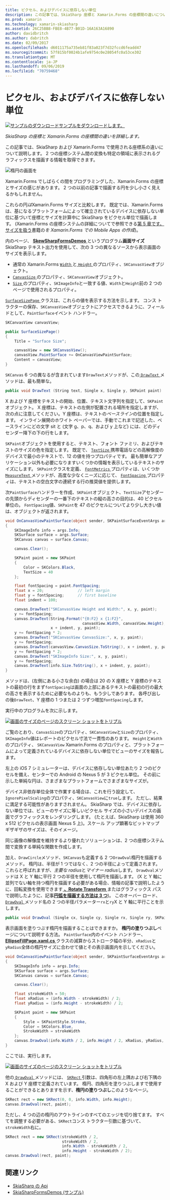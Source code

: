 ```yaml
---
title: ピクセル、およびデバイスに依存しない単位
description: この記事では、SkiaSharp 座標と Xamarin.Forms の座標間の違いについて説明し、サンプル コードを示します。
ms.prod: xamarin
ms.technology: xamarin-skiasharp
ms.assetid: 26C25BB8-FBE8-4B77-B01D-16A163A16890
author: davidbritch
ms.author: dabritch
ms.date: 02/09/2017
ms.openlocfilehash: d6011175a735eb81f83a023f7d32fccd6feadd47
ms.sourcegitcommit: 57f815bf0024b1afe9754c0e28054fc0a53ce302
ms.translationtype: MT
ms.contentlocale: ja-JP
ms.lasthandoff: 09/06/2019
ms.locfileid: "70759468"
---
```

# <a name="pixels-and-device-independent-units"></a>ピクセル、およびデバイスに依存しない単位

[![サンプルのダウンロード](~/media/shared/download.png)サンプルをダウンロードします。](https://docs.microsoft.com/samples/xamarin/xamarin-forms-samples/skiasharpforms-demos)

_SkiaSharp の座標と Xamarin.Forms の座標間の違いを詳細します。_

この記事では、SkiaSharp および Xamarin.Forms で使用される座標系の違いについて説明します。 2 つの座標システム間の変換も特定の領域に表示されるグラフィックスを描画する情報を取得できます。

![](pixels-images/screenfillexample.png "楕円の画面を")

Xamarin.Forms でしばらくの間をプログラミングした、Xamarin.Forms の座標とサイズの感じがあります。 2 つの以前の記事で描画する円を少し小さく見えるかもしれません。

これらの円*は*Xamarin.Forms サイズと比較します。 既定では、Xamarin.Forms は、基になるプラットフォームによって確立されているデバイスに依存しない単位に基づいて座標とサイズを計算中に SkiaSharp をピクセル単位で描画します。 (Xamarin.Forms の座標システムの詳細についてで参照できる[第 5 章です。サイズを扱う](~/xamarin-forms/creating-mobile-apps-xamarin-forms/summaries/chapter05.md)書籍の*を Xamarin.Forms での Mobile Apps の作成*)。

内のページ、 [ **SkewSharpFormsDemos** ](https://docs.microsoft.com/samples/xamarin/xamarin-forms-samples/skiasharpforms-demos)というプログラム**画面サイズ**SkiaSharp テキスト出力を使用して、次の 3 つの異なるソースから表示画面のサイズを表示します。

- 通常の Xamarin.Forms [ `Width` ](xref:Xamarin.Forms.VisualElement.Width)と[ `Height` ](xref:Xamarin.Forms.VisualElement.Height)のプロパティ、`SKCanvasView`オブジェクト。
- [ `CanvasSize` ](xref:SkiaSharp.Views.Forms.SKCanvasView.CanvasSize)のプロパティ、`SKCanvasView`オブジェクト。
- [ `Size` ](xref:SkiaSharp.SKImageInfo.Size)のプロパティ、`SKImageInfo`と一致する値、`Width`と`Height`前の 2 つのページで使用されるプロパティ。

[ `SurfaceSizePage` ](https://github.com/xamarin/xamarin-forms-samples/blob/master/SkiaSharpForms/Demos/Demos/SkiaSharpFormsDemos/Basics/SurfaceSizePage.cs)クラスは、これらの値を表示する方法を示します。 コンス トラクターの保存、`SKCanvasView`オブジェクトにアクセスできるように、フィールドとして、`PaintSurface`イベント ハンドラー。

```csharp
SKCanvasView canvasView;

public SurfaceSizePage()
{
    Title = "Surface Size";

    canvasView = new SKCanvasView();
    canvasView.PaintSurface += OnCanvasViewPaintSurface;
    Content = canvasView;
}
```

`SKCanvas` 6 つの異なるが含まれています`DrawText`メソッドが、この[ `DrawText` ](xref:SkiaSharp.SKCanvas.DrawText(System.String,System.Single,System.Single,SkiaSharp.SKPaint))メソッドは、最も簡単な。

```csharp
public void DrawText (String text, Single x, Single y, SKPaint paint)
```

X および Y 座標をテキストの開始、位置、テキスト文字列を指定して、`SKPaint`オブジェクト。 X 座標は、テキストの左側が配置される場所を指定しますが、次の点に注意してください。Y 座標は、テキストの*ベースライン*の位置を指定します。 インライン展開のホワイト ペーパーでは、手動でこれまで記述した、ベースラインにどの文字 sit と (文字 g、p、q、および y 上など) には、どのディセンダー降下の下の行をします。

`SKPaint`オブジェクトを使用すると、テキスト、フォント ファミリ、およびテキストのサイズの色を指定します。 既定で、 [ `TextSize` ](xref:SkiaSharp.SKPaint.TextSize)携帯電話などの高解像度のデバイスで最小のテキストで、12 の値を持つプロパティです。 最も簡単なアプリケーション以外も必要になりますいくつかの情報を表示しているテキストのサイズにします。 `SKPaint`クラスを定義、 [ `FontMetrics` ](xref:SkiaSharp.SKPaint.FontMetrics)プロパティは、いくつか[ `MeasureText` ](xref:SkiaSharp.SKPaint.MeasureText(System.String))メソッドが、高度な少なくニーズに応じて、 [ `FontSpacing` ](xref:SkiaSharp.SKPaint.FontSpacing)プロパティは、テキストの空白文字の連続する行の推奨値を提供します。

次`PaintSurface`ハンドラーを作成、`SKPaint`オブジェクト、`TextSize`アセンダーの先頭からディセンダーの一番下のテキストの縦の高さの目的は、40 ピクセル単位の。 `FontSpacing`値、`SKPaint`を 47 のピクセルについてより少し大きい値は、オブジェクトが返されます。

```csharp
void OnCanvasViewPaintSurface(object sender, SKPaintSurfaceEventArgs args)
{
    SKImageInfo info = args.Info;
    SKSurface surface = args.Surface;
    SKCanvas canvas = surface.Canvas;

    canvas.Clear();

    SKPaint paint = new SKPaint
    {
        Color = SKColors.Black,
        TextSize = 40
    };

    float fontSpacing = paint.FontSpacing;
    float x = 20;               // left margin
    float y = fontSpacing;      // first baseline
    float indent = 100;

    canvas.DrawText("SKCanvasView Height and Width:", x, y, paint);
    y += fontSpacing;
    canvas.DrawText(String.Format("{0:F2} x {1:F2}",
                                  canvasView.Width, canvasView.Height),
                    x + indent, y, paint);
    y += fontSpacing * 2;
    canvas.DrawText("SKCanvasView CanvasSize:", x, y, paint);
    y += fontSpacing;
    canvas.DrawText(canvasView.CanvasSize.ToString(), x + indent, y, paint);
    y += fontSpacing * 2;
    canvas.DrawText("SKImageInfo Size:", x, y, paint);
    y += fontSpacing;
    canvas.DrawText(info.Size.ToString(), x + indent, y, paint);
}
```

メソッドは、(左側にある小さな余白) の場合は 20 の X 座標と Y 座標のテキストの最初の行をまず`fontSpacing`は画面の上部にあるテキストの最初の行の最大の高さを表示するために必要なものよりも、もう少しであります。 各呼び出しの後`DrawText`、Y 座標の 1 つまたは 2 つずつ増加`fontSpacing`します。

実行中のプログラムを次に示します。

[![](pixels-images/surfacesize-small.png "画面のサイズのページのスクリーン ショットをトリプル")](pixels-images/surfacesize-large.png#lightbox "画面サイズのページの 3 倍になるスクリーン ショット")

ご覧のとおり、`CanvasSize`のプロパティ、`SKCanvasView`と`Size`のプロパティ、`SKImageInfo`値はレポートのピクセル寸法で一貫性のあります。 `Height`と`Width`のプロパティ、 `SKCanvasView` Xamarin.Forms のプロパティと、プラットフォームによって定義されているデバイスに依存しない単位でビューのサイズを報告します。

左上の iOS 7 シミュレーターは、デバイスに依存しない単位あたり 2 つのピクセルを備え、センターでの Android の Nexus 5 が 3 ピクセル単位。 その前に示した単純な円は、さまざまなプラットフォームでさまざまなサイズが。

デバイス非依存単位全体で作業する場合は、これを行う設定して、`IgnorePixelScaling`のプロパティ、`SKCanvasView`に`true`します。 ただし、結果に満足する可能性がありますされません。 SkiaSharp では、デバイスに依存しない単位では、ビューのサイズに等しいピクセル サイズの小さいデバイスの画面でグラフィックスをレンダリングします。 (たとえば、SkiaSharp は使用 360 x 512 ピクセルの表示画面 Nexus 5 上)。スケール アップ顕著なビットマップ ギザギザのサイズは、そのイメージ。

同じ画像の解像度を維持するより優れたソリューションは、2 つの座標システム間で変換する単純な関数を作成します。

加え、`DrawCircle`メソッド、`SKCanvas`も定義する 2 つ`DrawOval`楕円を描画するメソッド。 楕円は、半径が 1 つではなく、2 つの半径によって定義されます。 これらと呼ばれますが、*主要な radius*と*マイナー radius*します。 `DrawOval`メソッドは X と Y 軸に平行 2 つの半径を使用して楕円を描画します。 (X と Y 軸に並列でない軸を持つ楕円を描画する必要がある場合、情報の記事で説明したように、回転変換を使用できます[ **、Rotate Transform** ](../transforms/rotate.md)またはグラフィックス パスで説明したように、記事[**円弧を描画する方法は 3 つ**](../curves/arcs.md))。 このオーバー ロード、 [ `DrawOval` ](xref:SkiaSharp.SKCanvas.DrawOval(System.Single,System.Single,System.Single,System.Single,SkiaSharp.SKPaint))メソッド名の 2 つの半径パラメーター`rx`と`ry`X と Y 軸に平行ことを示します。

```csharp
public void DrawOval (Single cx, Single cy, Single rx, Single ry, SKPaint paint)
```

表示画面を塗りつぶす楕円を描画することはできますか。 **楕円の塗りつぶし**ページについて説明する方法。 `PaintSurface`内のイベント ハンドラー、 [ **EllipseFillPage.xaml.cs** ](https://github.com/xamarin/xamarin-forms-samples/blob/master/SkiaSharpForms/Demos/Demos/SkiaSharpFormsDemos/Basics/EllipseFillPage.xaml.cs)クラスの減算からストローク幅の半分、`xRadius`と`yRadius`全体の楕円サイズに合わせて値とその表示画面内を示してください。

```csharp
void OnCanvasViewPaintSurface(object sender, SKPaintSurfaceEventArgs args)
{
    SKImageInfo info = args.Info;
    SKSurface surface = args.Surface;
    SKCanvas canvas = surface.Canvas;

    canvas.Clear();

    float strokeWidth = 50;
    float xRadius = (info.Width - strokeWidth) / 2;
    float yRadius = (info.Height - strokeWidth) / 2;

    SKPaint paint = new SKPaint
    {
        Style = SKPaintStyle.Stroke,
        Color = SKColors.Blue,
        StrokeWidth = strokeWidth
    };
    canvas.DrawOval(info.Width / 2, info.Height / 2, xRadius, yRadius, paint);
}
```

ここでは、実行します。

[![](pixels-images/ellipsefill-small.png "画面のサイズのページのスクリーン ショットをトリプル")](pixels-images/ellipsefill-large.png#lightbox "画面サイズのページの 3 倍になるスクリーン ショット")

他の[ `DrawOval` ](xref:SkiaSharp.SKCanvas.DrawOval(SkiaSharp.SKRect,SkiaSharp.SKPaint))メソッドには、 [ `SKRect` ](xref:SkiaSharp.SKRect)引数は、四角形の左上隅および右下隅の X および Y 座標で定義されています。 楕円、四角形を塗りつぶしますで使用することができるとありますを示す、**楕円の塗りつぶし**このようなページ。

```csharp
SKRect rect = new SKRect(0, 0, info.Width, info.Height);
canvas.DrawOval(rect, paint);
```

ただし、4 つの辺の楕円のアウトラインのすべてのエッジを切り捨てます。 すべてを調整する必要がある、`SKRect`コンス トラクター引数に基づいて、`strokeWidth`右に。

```csharp
SKRect rect = new SKRect(strokeWidth / 2,
                         strokeWidth / 2,
                         info.Width - strokeWidth / 2,
                         info.Height - strokeWidth / 2);
canvas.DrawOval(rect, paint);
```

## <a name="related-links"></a>関連リンク

- [SkiaSharp の Api](https://docs.microsoft.com/dotnet/api/skiasharp)
- [SkiaSharpFormsDemos (サンプル)](https://docs.microsoft.com/samples/xamarin/xamarin-forms-samples/skiasharpforms-demos)
